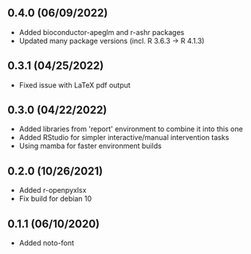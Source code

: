 0.4.0 (06/09/2022)
------------------
- Added bioconductor-apeglm and r-ashr packages
- Updated many package versions (incl. R 3.6.3 -> R 4.1.3)

0.3.1 (04/25/2022)
------------------
- Fixed issue with LaTeX pdf output

0.3.0 (04/22/2022)
------------------
- Added libraries from 'report' environment to combine it into this one
- Added RStudio for simpler interactive/manual intervention tasks
- Using mamba for faster environment builds

0.2.0 (10/26/2021)
------------------
- Added r-openpyxlsx
- Fix build for debian 10

0.1.1 (06/10/2020)
------------------
- Added noto-font
